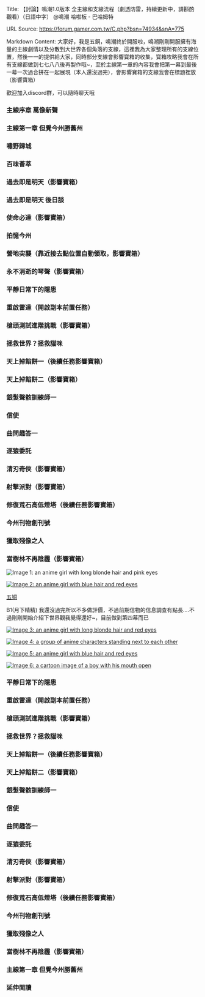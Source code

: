 Title: 【討論】鳴潮1.0版本 全主線和支線流程（劇透防雷，持續更新中，請斟酌觀看）（日語中字） @鳴潮 哈啦板 - 巴哈姆特

URL Source: https://forum.gamer.com.tw/C.php?bsn=74934&snA=775

Markdown Content:
大家好，我是五銅，鳴潮終於開服啦，鳴潮剛剛開服擁有海量的主線劇情以及分散到大世界各個角落的支線，這裡我為大家整理所有的支線位置，然後一一的提供給大家，同時部分支線會影響寶箱的收集，寶箱攻略我會在所有支線都做到七七八八後再製作哦~，至於主線第一章的內容我會把第一幕到最後一幕一次過合拼在一起展現（本人還沒過完），會影響寶箱的支線我會在標題裡放（影響寶箱）

歡迎加入discord群，可以隨時聊天哦

### 主線序章 萬像新聲

### 主線第一章 但覺今州勝舊州

### 嘯野歸城

### 百味薈萃

### 過去即是明天（影響寶箱）

### 過去即是明天 後日談

### 使命必達（影響寶箱）

### 拍憶今州

### 營地突襲（靠近接去點位置自動領取，影響寶箱）

### 永不消逝的琴聲（影響寶箱）

### 平靜日常下的隱患

### 重啟雷達（開啟副本前置任務）

### 槍頭測試進階挑戰（影響寶箱）

### 拯救世界？拯救貓咪

### 天上掉餡餅一（後續任務影響寶箱）

### 天上掉餡餅二（影響寶箱）

### 銀髮聲骸訓練師一

### 信使

### 曲問趣答一

### 逐猿委託

### 清刃奇俠（影響寶箱）

### 射擊派對（影響寶箱）

### 修復荒石高低燈塔（後續任務影響寶箱）

### 今州刊物創刊號

### 獵取殘像之人

### 當樹林不再陰霾（影響寶箱）

![Image 1: an anime girl with long blonde hair and pink eyes](https://p2.bahamut.com.tw/HOME/wallpaper_new/0021468_cree927_A_6.JPG?v=1705231511)

[![Image 2: an anime girl with blue hair and red eyes](https://avatar2.bahamut.com.tw/avataruserpic/c/h/chiq3056/chiq3056_s.png)](https://home.gamer.com.tw/chiq3056)

[五铜](https://home.gamer.com.tw/chiq3056)

B1(月下精精) 我還沒過完所以不多做評價，不過前期信物的信息調查有點長....不過剛剛開始介紹下世界觀我覺得還好~，目前做到第四幕而已

[![Image 3: an anime girl with long blonde hair and red eyes](https://avatar2.bahamut.com.tw/avataruserpic/g/a/game2live/game2live_s.png)](https://home.gamer.com.tw/game2live)

[![Image 4: a group of anime characters standing next to each other](https://avatar2.bahamut.com.tw/avataruserpic/g/n/gn00605357/gn00605357_s.png)](https://home.gamer.com.tw/gn00605357)

[![Image 5: an anime girl with blue hair and red eyes](https://avatar2.bahamut.com.tw/avataruserpic/c/h/chiq3056/chiq3056_s.png)](https://home.gamer.com.tw/chiq3056)

[![Image 6: a cartoon image of a boy with his mouth open](https://avatar2.bahamut.com.tw/avataruserpic/r/o/ro12394/ro12394_s.png)](https://home.gamer.com.tw/ro12394)

### 平靜日常下的隱患

### 重啟雷達（開啟副本前置任務）

### 槍頭測試進階挑戰（影響寶箱）

### 拯救世界？拯救貓咪

### 天上掉餡餅一（後續任務影響寶箱）

### 天上掉餡餅二（影響寶箱）

### 銀髮聲骸訓練師一

### 信使

### 曲問趣答一

### 逐猿委託

### 清刃奇俠（影響寶箱）

### 射擊派對（影響寶箱）

### 修復荒石高低燈塔（後續任務影響寶箱）

### 今州刊物創刊號

### 獵取殘像之人

### 當樹林不再陰霾（影響寶箱）

### 主線第一章 但覺今州勝舊州

### 延伸閱讀
